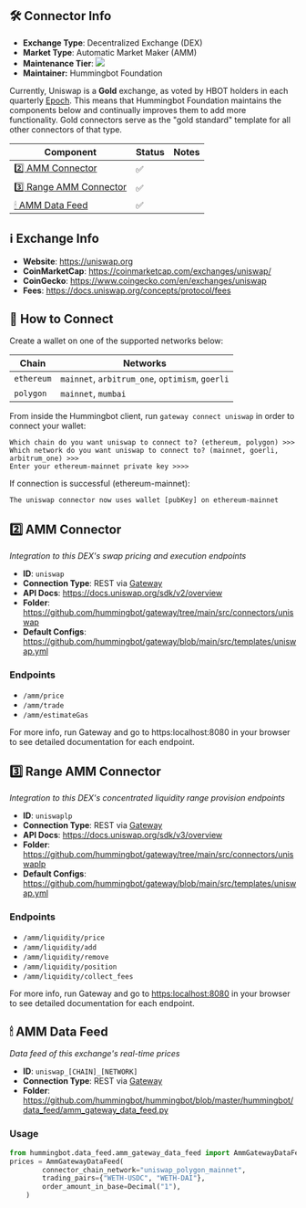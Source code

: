 ## 🛠 Connector Info

- **Exchange Type**: Decentralized Exchange (DEX)
- **Market Type**: Automatic Market Maker (AMM)
- **Maintenance Tier**: ![](https://img.shields.io/static/v1?label=Hummingbot&message=GOLD&color=yellow)
- **Maintainer:** Hummingbot Foundation

Currently, Uniswap is a **Gold** exchange, as voted by HBOT holders in each quarterly [Epoch](/governance/epochs). This means that Hummingbot Foundation maintains the components below and continually improves them to add more functionality. Gold connectors serve as the "gold standard" template for all other connectors of that type.

| Component | Status | Notes | 
| --------- | ------ | ----- |
| [2️⃣ AMM Connector](#2-amm-connector) | ✅ |
| [3️⃣ Range AMM Connector](#3-range-amm-connector) | ✅ |
| [🕯 AMM Data Feed](#amm-data-feed) | ✅ |

## ℹ️ Exchange Info

- **Website**: <https://uniswap.org>
- **CoinMarketCap**: <https://coinmarketcap.com/exchanges/uniswap/>
- **CoinGecko**: <https://www.coingecko.com/en/exchanges/uniswap>
- **Fees**: <https://docs.uniswap.org/concepts/protocol/fees>

## 🔑 How to Connect

Create a wallet on one of the supported networks below:

| Chain | Networks | 
| ----- | -------- |
| `ethereum` | `mainnet`, `arbitrum_one`, `optimism`, `goerli`
| `polygon` | `mainnet`, `mumbai`

From inside the Hummingbot client, run `gateway connect uniswap` in order to connect your wallet:

```
Which chain do you want uniswap to connect to? (ethereum, polygon) >>> 
Which network do you want uniswap to connect to? (mainnet, goerli, arbitrum_one) >>>
Enter your ethereum-mainnet private key >>>>
```

If connection is successful (ethereum-mainnet):
```
The uniswap connector now uses wallet [pubKey] on ethereum-mainnet
```

## 2️⃣ AMM Connector
*Integration to this DEX's swap pricing and execution endpoints*

- **ID**: `uniswap`
- **Connection Type**: REST via [Gateway](/gateway)
- **API Docs**: <https://docs.uniswap.org/sdk/v2/overview>
- **Folder**: https://github.com/hummingbot/gateway/tree/main/src/connectors/uniswap
- **Default Configs**: https://github.com/hummingbot/gateway/blob/main/src/templates/uniswap.yml

### Endpoints

- `/amm/price`
- `/amm/trade`
- `/amm/estimateGas`

For more info, run Gateway and go to https:localhost:8080 in your browser to see detailed documentation for each endpoint.

## 3️⃣ Range AMM Connector
*Integration to this DEX's concentrated liquidity range provision endpoints*

- **ID**: `uniswaplp`
- **Connection Type**: REST via [Gateway](/gateway)
- **API Docs**: <https://docs.uniswap.org/sdk/v3/overview>
- **Folder**: https://github.com/hummingbot/gateway/tree/main/src/connectors/uniswaplp
- **Default Configs**: https://github.com/hummingbot/gateway/blob/main/src/templates/uniswap.yml

### Endpoints

- `/amm/liquidity/price`
- `/amm/liquidity/add`
- `/amm/liquidity/remove`
- `/amm/liquidity/position`
- `/amm/liquidity/collect_fees`

For more info, run Gateway and go to <https:localhost:8080> in your browser to see detailed documentation for each endpoint.

## 🕯 AMM Data Feed
*Data feed of this exchange's real-time prices*

- **ID**: `uniswap_[CHAIN]_[NETWORK]`
- **Connection Type**: REST via [Gateway](/gateway)
- **Folder**: https://github.com/hummingbot/hummingbot/blob/master/hummingbot/data_feed/amm_gateway_data_feed.py

### Usage

```python
from hummingbot.data_feed.amm_gateway_data_feed import AmmGatewayDataFeed
prices = AmmGatewayDataFeed(
        connector_chain_network="uniswap_polygon_mainnet",
        trading_pairs={"WETH-USDC", "WETH-DAI"},
        order_amount_in_base=Decimal("1"),
    )
```